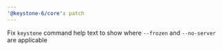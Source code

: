 ```yaml
---
'@keystone-6/core': patch
---
```


Fix `keystone` command help text to show where `--frozen` and `--no-server` are applicable
